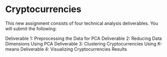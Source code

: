 # Cryptocurrencies

This new assignment consists of four technical analysis deliverables. You will submit the following:

Deliverable 1: Preprocessing the Data for PCA
Deliverable 2: Reducing Data Dimensions Using PCA
Deliverable 3: Clustering Cryptocurrencies Using K-means
Deliverable 4: Visualizing Cryptocurrencies Results
